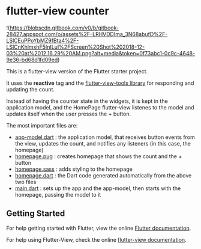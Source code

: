 # flutter-view counter

!(https://blobscdn.gitbook.com/v0/b/gitbook-28427.appspot.com/o/assets%2F-LRHVDDIma_3N68abufD%2F-LSlCEuPPoYbMZ9fBta4%2F-LSlCnKhlmxhF5InILuI%2FScreen%20Shot%202018-12-03%20at%2012.16.29%20AM.png?alt=media&token=0f73abc1-0c9c-4648-9e36-bd68d1fd09ed)

This is a flutter-view version of the Flutter starter project. 

It uses the **reactive** tag and the [flutter-view-tools library](https://pub.dartlang.org/packages/flutter_view_tools) for responding and updating the count.

Instead of having the counter state in the widgets, it is kept in the application model, and the HomePage flutter-view listenes to the model and updates itself when the user presses the + button.

The most important files are:

- [app-model.dart](lib/app-model.dart) : the application model, that receives button events from the view, updates the count, and notifies any listeners (in this case, the homepage)
- [homepage.pug](lib/pages/homepage/homepage.pug) : creates homepage that shows the count and the + button
- [homepage.sass](lib/pages/homepage/homepage.sass) : adds styling to the homepage
- [homepage.dart](lib/pages/homepage/homepage.dart) : the Dart code generated automatically from the above two files
- [main.dart](lib/main.dart) : sets up the app and the app-model, then starts with the homepage, passing the model to it

## Getting Started

For help getting started with Flutter, view the online
[Flutter documentation](https://flutter.io/).

For help using Flutter-View, check the online
[flutter-view documentation](https://flutter-view.gitbook.io/).
